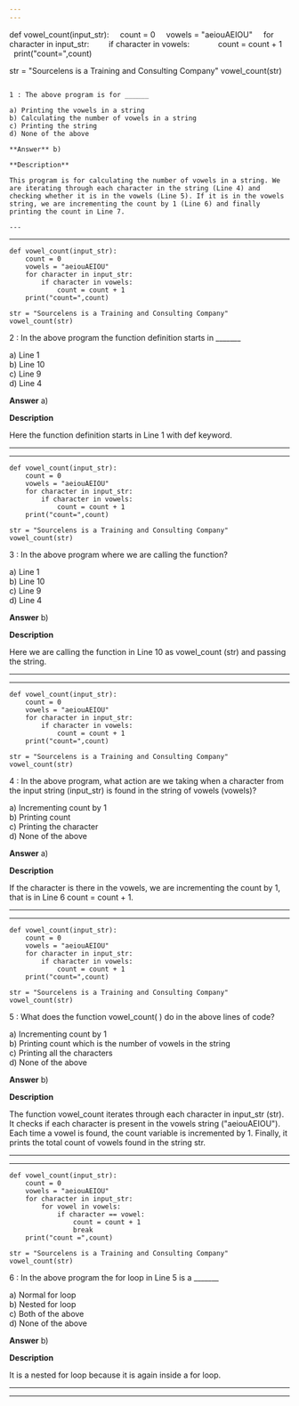 ```yaml
---
---


```
def vowel_count(input_str):
    count = 0
    vowels = "aeiouAEIOU"
    for character in input_str:
        if character in vowels:
            count = count + 1
    print("count=",count)

str = "Sourcelens is a Training and Consulting Company"
vowel_count(str)
```

1 : The above program is for ______  

a) Printing the vowels in a string   
b) Calculating the number of vowels in a string   
c) Printing the string  
d) None of the above  

**Answer** b) 

**Description**  

This program is for calculating the number of vowels in a string. We are iterating through each character in the string (Line 4) and checking whether it is in the vowels (Line 5). If it is in the vowels string, we are incrementing the count by 1 (Line 6) and finally printing the count in Line 7.   

---
```

---


```
def vowel_count(input_str):
    count = 0
    vowels = "aeiouAEIOU"
    for character in input_str:
        if character in vowels:
            count = count + 1
    print("count=",count)

str = "Sourcelens is a Training and Consulting Company"
vowel_count(str)
```

2 : In the above program the function definition starts in _______  

a) Line 1   
b) Line 10   
c) Line 9   
d) Line 4  

**Answer** a) 

**Description**  

Here the function definition starts in Line 1 with def keyword.

---
---


```
def vowel_count(input_str):
    count = 0
    vowels = "aeiouAEIOU"
    for character in input_str:
        if character in vowels:
            count = count + 1
    print("count=",count)

str = "Sourcelens is a Training and Consulting Company"
vowel_count(str)
```

3 : In the above program where we are calling the function?  

a) Line 1   
b) Line 10   
c) Line 9   
d) Line 4  

**Answer** b) 

**Description**

Here we are calling the function in Line 10 as vowel_count (str) and passing the string.  

---
---


```
def vowel_count(input_str):
    count = 0
    vowels = "aeiouAEIOU"
    for character in input_str:
        if character in vowels:
            count = count + 1
    print("count=",count)

str = "Sourcelens is a Training and Consulting Company"
vowel_count(str)
```

4 : In the above program, what action are we taking when a character from the input string (input_str) is found in the string of vowels (vowels)?  

a) Incrementing count by 1   
b) Printing count   
c) Printing the character   
d) None of the above  

**Answer** a) 

**Description**

If the character is there in the vowels, we are incrementing the count by 1, that is in Line 6 count = count + 1.

---
---


```
def vowel_count(input_str):
    count = 0
    vowels = "aeiouAEIOU"
    for character in input_str:
        if character in vowels:
            count = count + 1
    print("count=",count)

str = "Sourcelens is a Training and Consulting Company"
vowel_count(str)
```

5 : What does the function vowel_count( ) do in the above lines of code?  

a) Incrementing count by 1  
b) Printing count which is the number of vowels in the string  
c) Printing all the characters  
d) None of the above  

**Answer** b) 

**Description**

The function vowel_count iterates through each character in input_str (str). It checks if each character is present in the vowels string ("aeiouAEIOU"). Each time a vowel is found, the count variable is incremented by 1. Finally, it prints the total count of vowels found in the string str.  

---
---


```
def vowel_count(input_str):
    count = 0
    vowels = "aeiouAEIOU"
    for character in input_str:
        for vowel in vowels:
            if character == vowel:
                count = count + 1  
                break
    print("count =",count)
    
str = "Sourcelens is a Training and Consulting Company"
vowel_count(str)
```

6 : In the above program the for loop in Line 5 is a _______  

a) Normal for loop   
b) Nested for loop   
c) Both of the above  
d) None of the above  

**Answer** b) 

**Description**

It is a nested for loop because it is again inside a for loop.  

---
---





